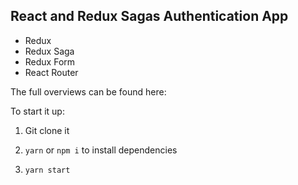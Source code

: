 ## React and Redux Sagas Authentication App

- Redux
- Redux Saga
- Redux Form
- React Router

The full overviews can be found here:

To start it up:

1) Git clone it

2) `yarn` or `npm i` to install dependencies

3) `yarn start`
